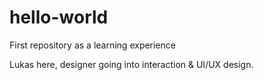 # hello-world
First repository as a learning experience

Lukas here, designer going into interaction & UI/UX design.
